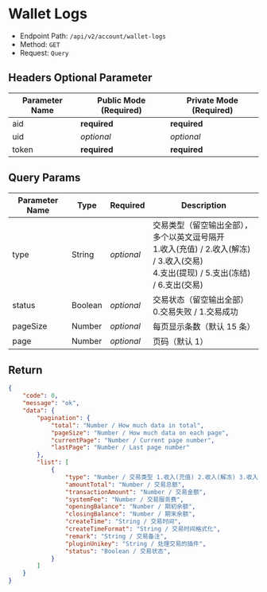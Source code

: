 # Wallet Logs

- Endpoint Path: `/api/v2/account/wallet-logs`
- Method: `GET`
- Request: `Query`

## Headers Optional Parameter

| Parameter Name | Public Mode (Required) | Private Mode (Required) |
| --- | --- | --- |
| aid | **required** | **required** |
| uid | *optional* | *optional* |
| token | **required** | **required** |

## Query Params

| Parameter Name | Type | Required | Description |
| --- | --- | --- | --- |
| type | String | *optional* | 交易类型（留空输出全部），多个以英文逗号隔开<br>1.收入(充值) / 2.收入(解冻) / 3.收入(交易)<br>4.支出(提现) / 5.支出(冻结) / 6.支出(交易) |
| status | Boolean | *optional* | 交易状态（留空输出全部）<br>0.交易失败 / 1.交易成功 |
| pageSize | Number | *optional* | 每页显示条数（默认 15 条） |
| page | Number | *optional* | 页码（默认 1） |

## Return

```json
{
    "code": 0,
    "message": "ok",
    "data": {
        "pagination": {
            "total": "Number / How much data in total",
            "pageSize": "Number / How much data on each page",
            "currentPage": "Number / Current page number",
            "lastPage": "Number / Last page number"
        },
        "list": [
            {
                "type": "Number / 交易类型 1.收入(充值) 2.收入(解冻) 3.收入(交易) 4.支出(提现) 5.支出(冻结) 6.支出(交易)",
                "amountTotal": "Number / 交易总额",
                "transactionAmount": "Number / 交易金额",
                "systemFee": "Number / 交易服务费",
                "openingBalance": "Number / 期初余额",
                "closingBalance": "Number / 期末余额",
                "createTime": "String / 交易时间",
                "createTimeFormat": "String / 交易时间格式化",
                "remark": "String / 交易备注",
                "pluginUnikey": "String / 处理交易的插件",
                "status": "Boolean / 交易状态",
            }
        ]
    }
}
```
